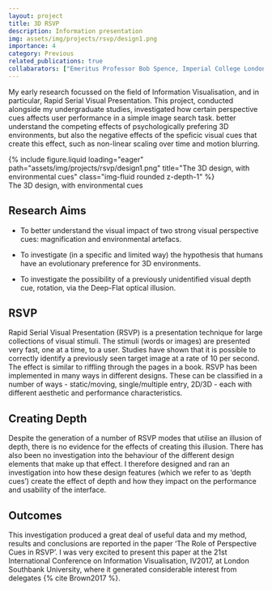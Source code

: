 ```yaml
---
layout: project
title: 3D RSVP
description: Information presentation
img: assets/img/projects/rsvp/design1.png
importance: 4
category: Previous
related_publications: true
collabarators: ["Emeritus Professor Bob Spence, Imperial College London", "Dr Mark Witkowski, Imperial College London", "Dr James Mardell, Imperial College London"]
---
```


My early research focussed on the field of Information Visualisation, and in particular, Rapid Serial Visual Presentation. This project, conducted alongside my undergraduate studies, investigated how certain perspective cues affects user performance in a simple image search task. better understand the competing effects of psychologically prefering 3D environments, but also the negative effects of the speficic visual cues that create this effect, such as non-linear scaling over time and motion blurring.

<div class="row">
    <div class="col-sm mt-3 mt-md-0">
        {% include figure.liquid loading="eager" path="assets/img/projects/rsvp/design1.png" title="The 3D design, with environmental cues" class="img-fluid rounded z-depth-1" %}
    </div>
</div>
<div class="caption">
    The 3D design, with environmental cues
</div>


## Research Aims

- To better understand the visual impact of two strong visual perspective cues: magnification and environmental artefacs.

- To investigate (in a specific and limited way) the hypothesis that humans have an evolutionary preference for 3D environments.

- To investigate the possibility of a previously unidentified visual depth cue, rotation, via the Deep-Flat optical illusion.


## RSVP

Rapid Serial Visual Presentation (RSVP) is a presentation technique for large collections of visual stimuli. The stimuli (words or images) are presented very fast, one at a time, to a user. Studies have shown that it is possible to correctly identify a previously seen target image at a rate of 10 per second. The effect is similar to riffling through the pages in a book. RSVP has been implemented in many ways in different designs. These can be classified in a number of ways - static/moving, single/multiple entry, 2D/3D - each with different aesthetic and performance characteristics.


## Creating Depth

Despite the generation of a number of RSVP modes that utilise an illusion of depth, there is no evidence for the effects of creating this illusion. There has also been no investigation into the behaviour of the different design elements that make up that effect. I therefore designed and ran an investigation into how these design features (which we refer to as ‘depth cues’) create the effect of depth and how they impact on the performance and usability of the interface.


## Outcomes

This investigation produced a great deal of useful data and my method, results and conclusions are reported in the paper ‘The Role of Perspective Cues in RSVP’. I was very excited to present this paper at the 21st International Conference on Information Visualisation, IV2017, at London Southbank University, where it generated considerable interest from delegates {% cite Brown2017 %}.


